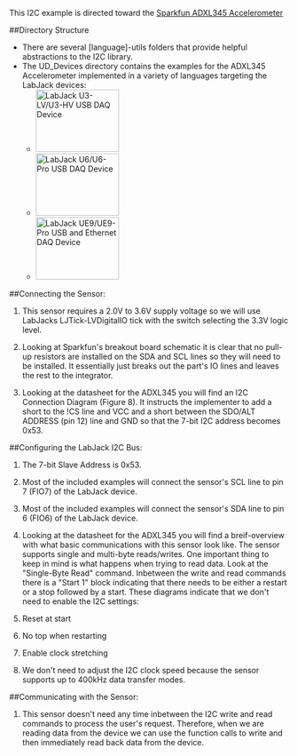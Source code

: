 This I2C example is directed toward the [Sparkfun ADXL345 Accelerometer](https://www.sparkfun.com/products/9836)

##Directory Structure
* There are several [language]-utils folders that provide helpful abstractions to the I2C library.
* The UD_Devices directory contains the examples for the ADXL345 Accelerometer implemented in a variety of languages targeting the LabJack devices:
  * <a href="https://labjack.com/products/u3"><img src="https://labjack.com/sites/default/files/U3HV_white_shadow.JPG" width="150px" height="112px" alt="LabJack U3-LV/U3-HV USB DAQ Device" title="U3"></a>
  * <a href="https://labjack.com/products/u6"><img src="https://labjack.com/sites/default/files/U6_0.jpg" width="150px" height="112px" alt="LabJack U6/U6-Pro USB DAQ Device" title="U6"></a>
  * <a href="https://labjack.com/products/ue9"><img src="https://labjack.com/sites/default/files/UE9.JPG" width="150px" height="112px" alt="LabJack UE9/UE9-Pro USB and Ethernet DAQ Device" title="UE9"></a>

##Connecting the Sensor:
1. This sensor requires a 2.0V to 3.6V supply voltage so we will use LabJacks LJTick-LVDigitalIO tick with the switch selecting the 3.3V logic level.

2. Looking at Sparkfun's breakout board schematic it is clear that no pull-up resistors are installed on the SDA and SCL lines so they will need to be installed.  It essentially just breaks out the part's IO lines and leaves the rest to the integrator.

3. Looking at the datasheet for the ADXL345 you will find an I2C Connection Diagram (Figure 8).  It instructs the implementer to add a short to the !CS line and VCC and a short between the SDO/ALT ADDRESS (pin 12) line and GND so that the 7-bit I2C address becomes 0x53.

##Configuring the LabJack I2C Bus:
1. The 7-bit Slave Address is 0x53.

2. Most of the included examples will connect the sensor's SCL line to pin 7 (FIO7) of the LabJack device.

3. Most of the included examples will connect the sensor's SDA line to pin 6 (FIO6) of the LabJack device.

4. Looking at the datasheet for the ADXL345 you will find a breif-overview with what basic communications with this sensor look like.  The sensor supports single and multi-byte reads/writes.  One important thing to keep in mind is what happens when trying to read data.  Look at the "Single-Byte Read" command.  Inbetween the write and read commands there is a "Start 1" block indicating that there needs to be either a restart or a stop followed by a start.  These diagrams indicate that we don't need to enable the I2C settings: 
  1. Reset at start
  2. No top when restarting
  3. Enable clock stretching

5. We don't need to adjust the I2C clock speed because the sensor supports up to 400kHz data transfer modes.

##Communicating with the Sensor:
1. This sensor doesn't need any time inbetween the I2C write and read commands to process the user's request.  Therefore, when we are reading data from the device we can use the function calls to write and then immediately read back data from the device.
